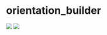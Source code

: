 # orientation_builder

<div align='cente'>
  <img src='https://github.com/phferreira/assets/blob/master/images/orientation_builder_landscape.png'/>
  <img src='https://github.com/phferreira/assets/blob/master/images/orientation_builder_portrait.png'/>
</div>
